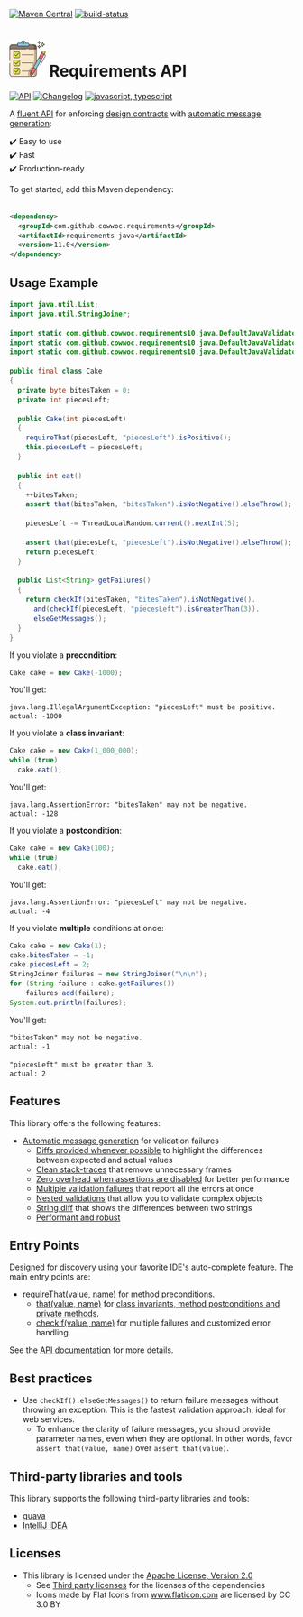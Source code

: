 [![Maven Central](https://maven-badges.herokuapp.com/maven-central/com.github.cowwoc.requirements/java/badge.svg)](https://search.maven.org/search?q=g:com.github.cowwoc.requirements)
[![build-status](../../workflows/Build/badge.svg)](../../actions?query=workflow%3ABuild)

# <img src="docs/logo.svg" width=64 height=64 alt="checklist"> Requirements API

[![API](https://img.shields.io/badge/api_docs-5B45D5.svg)](https://cowwoc.github.io/requirements.java/11.0/)
[![Changelog](https://img.shields.io/badge/changelog-A345D5.svg)](docs/changelog.md)
[![javascript, typescript](https://img.shields.io/badge/other%20languages-javascript,%20typescript-457FD5.svg)](../../../requirements.js)

A [fluent API](https://en.m.wikipedia.org/docs/Fluent_interface) for enforcing
[design contracts](https://en.wikipedia.org/docs/Design_by_contract) with
[automatic message generation](docs/features.md#automatic-message-generation):

✔️ Easy to use  
✔️ Fast  
✔️ Production-ready

To get started, add this Maven dependency:

```xml

<dependency>
  <groupId>com.github.cowwoc.requirements</groupId>
  <artifactId>requirements-java</artifactId>
  <version>11.0</version>
</dependency>
```

## Usage Example

```java
import java.util.List;
import java.util.StringJoiner;

import static com.github.cowwoc.requirements10.java.DefaultJavaValidators.checkIf;
import static com.github.cowwoc.requirements10.java.DefaultJavaValidators.requireThat;
import static com.github.cowwoc.requirements10.java.DefaultJavaValidators.that;

public final class Cake
{
  private byte bitesTaken = 0;
  private int piecesLeft;

  public Cake(int piecesLeft)
  {
    requireThat(piecesLeft, "piecesLeft").isPositive();
    this.piecesLeft = piecesLeft;
  }

  public int eat()
  {
    ++bitesTaken;
    assert that(bitesTaken, "bitesTaken").isNotNegative().elseThrow();

    piecesLeft -= ThreadLocalRandom.current().nextInt(5);

    assert that(piecesLeft, "piecesLeft").isNotNegative().elseThrow();
    return piecesLeft;
  }

  public List<String> getFailures()
  {
    return checkIf(bitesTaken, "bitesTaken").isNotNegative().
      and(checkIf(piecesLeft, "piecesLeft").isGreaterThan(3)).
      elseGetMessages();
  }
}
```

If you violate a **precondition**:

```java
Cake cake = new Cake(-1000);
```

You'll get:

```
java.lang.IllegalArgumentException: "piecesLeft" must be positive.
actual: -1000
```

If you violate a **class invariant**:

```java
Cake cake = new Cake(1_000_000);
while (true)
  cake.eat();
```

You'll get:

```
java.lang.AssertionError: "bitesTaken" may not be negative.
actual: -128
```

If you violate a **postcondition**:

```java
Cake cake = new Cake(100);
while (true)
  cake.eat();
```

You'll get:

```
java.lang.AssertionError: "piecesLeft" may not be negative.
actual: -4
```

If you violate **multiple** conditions at once:

```java
Cake cake = new Cake(1);
cake.bitesTaken = -1;
cake.piecesLeft = 2;
StringJoiner failures = new StringJoiner("\n\n");
for (String failure : cake.getFailures())
    failures.add(failure);
System.out.println(failures);
```

You'll get:

```
"bitesTaken" may not be negative.
actual: -1

"piecesLeft" must be greater than 3.
actual: 2
```

## Features

This library offers the following features:

* [Automatic message generation](docs/features.md#automatic-message-generation) for validation failures
  * [Diffs provided whenever possible](docs/features.md#diffs-provided-whenever-possible) to highlight the
    differences between expected and actual values
  * [Clean stack-traces](docs/features.md#clean-stack-traces) that remove unnecessary frames
  * [Zero overhead when assertions are disabled](docs/features.md#assertion-support) for better performance
  * [Multiple validation failures](docs/features.md#multiple-validation-failures) that report all the errors at
    once
  * [Nested validations](docs/features.md#nested-validations) that allow you to validate complex objects
  * [String diff](docs/features.md#string-diff) that shows the differences between two strings
  * [Performant and robust](docs/performance.md)

## Entry Points

Designed for discovery using your favorite IDE's auto-complete feature.
The main entry points are:

* [requireThat(value, name)](https://cowwoc.github.io/requirements.java/11.0/com.github.cowwoc.requirements.java/com/github/cowwoc/requirements10/java/DefaultJavaValidators.html#requireThat(T,java.lang.String))
  for method preconditions.
  * [that(value, name)](https://cowwoc.github.io/requirements.java/11.0/com.github.cowwoc.requirements.java/com/github/cowwoc/requirements10/java/DefaultJavaValidators.html#that(T,java.lang.String))
    for [class invariants, method postconditions and private methods](docs/features.md#assertion-support). 
  * [checkIf(value, name)](https://cowwoc.github.io/requirements.java/11.0/com.github.cowwoc.requirements.java/com/github/cowwoc/requirements10/java/DefaultJavaValidators.html#checkIf(T,java.lang.String))
    for multiple failures and customized error handling.

See the [API documentation](https://cowwoc.github.io/requirements.java/11.0/) for more details.

## Best practices

* Use `checkIf().elseGetMessages()` to return failure messages without throwing an exception.
  This is the fastest validation approach, ideal for web services.
  * To enhance the clarity of failure messages, you should provide parameter names, even when they are optional.
    In other words, favor `assert that(value, name)` over `assert that(value)`.

## Third-party libraries and tools

This library supports the following third-party libraries and tools:

* [guava](docs/supported_libraries.md)
* [IntelliJ IDEA](docs/supported_tools.md)

## Licenses

* This library is licensed under the [Apache License, Version 2.0](LICENSE)
  * See [Third party licenses](LICENSE-3RD-PARTY.md) for the licenses of the dependencies
  * Icons made by Flat Icons from www.flaticon.com are licensed by CC 3.0 BY
